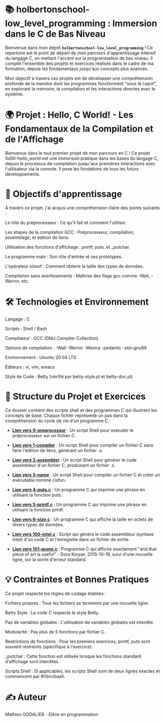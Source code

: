 # 📚 holbertonschool-low_level_programming : Immersion dans le C de Bas Niveau

Bienvenue dans mon dépôt **`holbertonschool-low_level_programming`** ! Ce répertoire est le point de départ de mon parcours d'apprentissage intensif du langage C, en mettant l'accent sur la programmation de bas niveau. Il compile l'ensemble des projets et exercices réalisés dans le cadre de ma formation, depuis les fondamentaux jusqu'aux concepts plus avancés.

Mon objectif à travers ces projets est de développer une compréhension profonde de la manière dont les programmes fonctionnent "sous le capot", en explorant la mémoire, la compilation et les interactions directes avec le système.

# 🌍 Projet : Hello, C World! - Les Fondamentaux de la Compilation et de l'Affichage
Bienvenue dans le tout premier projet de mon parcours en C ! Ce projet 0x00-hello_world est une immersion pratique dans les bases du langage C, depuis le processus de compilation jusqu'aux premières interactions avec l'utilisateur via la console. Il pose les fondations de tous les futurs développements.

# 🎯 Objectifs d'apprentissage
À travers ce projet, j'ai acquis une compréhension claire des points suivants :

Le rôle du préprocesseur : Ce qu'il fait et comment l'utiliser.

Les étapes de la compilation GCC : Préprocesseur, compilation, assemblage, et édition de liens.

Utilisation des fonctions d'affichage : printf, puts, et _putchar.

Le programme main : Son rôle d'entrée et ses prototypes.

L'opérateur sizeof : Comment obtenir la taille des types de données.

Compilation sans avertissements : Maîtrise des flags gcc comme -Wall, -Werror, etc.

# 🛠️ Technologies et Environnement
Langage : C

Scripts : Shell / Bash

Compilateur : GCC (GNU Compiler Collection)

Options de compilation : -Wall -Werror -Wextra -pedantic -std=gnu89

Environnement : Ubuntu 20.04 LTS

Éditeurs : vi, vim, emacs

Style de Code : Betty (vérifié par betty-style.pl et betty-doc.pl)

# 📖 Structure du Projet et Exercices
Ce dossier contient des scripts shell et des programmes C qui illustrent les concepts de base. Chaque fichier représente un pas dans la compréhension du cycle de vie d'un programme C :

* **[Lien vers 0-preprocessor](https://github.com/Mathieu7483/holbertonschool-low_level_programming/blob/main/hello_world/0-preprocessor)** : Un script Shell pour exécuter le préprocesseur sur un fichier C.

* **[Lien vers 1-compiler](https://github.com/Mathieu7483/holbertonschool-low_level_programming/blob/main/hello_world/1-compiler)**  : Un script Shell pour compiler un fichier C sans faire l'édition de liens, générant un fichier .o.

* **[Lien vers 2-assembler](https://github.com/Mathieu7483/holbertonschool-low_level_programming/blob/main/hello_world/2-assembler)**  : Un script Shell pour générer le code assembleur d'un fichier C, produisant un fichier .s.

* **[Lien vers 3-name](https://github.com/Mathieu7483/holbertonschool-low_level_programming/blob/main/hello_world/3-name)**  : Un script Shell pour compiler un fichier C et créer un exécutable nommé cisfun.

* **[Lien vers 4-puts.c](https://github.com/Mathieu7483/holbertonschool-low_level_programming/blob/main/hello_world/4-puts.c)**  : Un programme C qui imprime une phrase en utilisant la fonction puts.

* **[Lien vers 5-printf.c](https://github.com/Mathieu7483/holbertonschool-low_level_programming/blob/main/hello_world/5-printf.c)**  : Un programme C qui imprime une phrase en utilisant la fonction printf.

* **[Lien vers 6-size.c](https://github.com/Mathieu7483/holbertonschool-low_level_programming/blob/main/hello_world/6-size.c)** : Un programme C qui affiche la taille en octets de divers types de données.

* **[Lien vers 100-intel.c](https://github.com/Mathieu7483/holbertonschool-low_level_programming/blob/main/hello_world/100-intel)** : Script qui génère le code assembleur (syntaxe Intel) d'un code C et l'enregistre dans un fichier de sortie.

* **[Lien vers 101-quote.c](https://github.com/Mathieu7483/holbertonschool-low_level_programming/blob/main/hello_world/101-quote.c)** : Programme C qui affiche exactement "and that piece of art is useful" - Dora Korpar, 2015-10-19, suivi d'une nouvelle ligne, sur la sortie d'erreur standard.


# 💡 Contraintes et Bonnes Pratiques
Ce projet respecte les règles de codage établies :

Fichiers propres : Tous les fichiers se terminent par une nouvelle ligne.

Betty Style : Le code C respecte le style Betty.

Pas de variables globales : L'utilisation de variables globales est interdite.

Modularité : Pas plus de 5 fonctions par fichier C.

Restrictions de fonctions : Pour les premiers exercices, printf, puts sont souvent restreints (spécifique à l'exercice).

_putchar : Cette fonction est utilisée lorsque les fonctions standard d'affichage sont interdites.

Scripts Shell : Si applicables, les scripts Shell sont de deux lignes exactes et commencent par #!/bin/bash.



# ✍️ Auteur
Mathieu GODALIER - Élève en programmation
